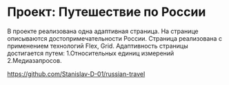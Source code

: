# Проект: Путешествие по России

В проекте реализована одна адаптивная страница.
На странице описываются достопримечательности России.
Страница реализована с применением технологий Flex, Grid.
Адаптивность страницы достигается путем:
1.Относительных единиц измерений
2.Медиазапросов.

https://github.com/Stanislav-D-01/russian-travel